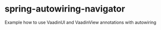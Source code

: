 spring-autowiring-navigator
===========================

Example how to use VaadinUI and VaadinView annotations with autowiring
